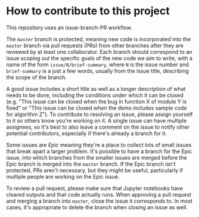 # How to contribute to this project

This repository uses an issue-branch-PR workflow.

The `master` branch is protected, meaning new code is incorporated into the `master` branch via pull requests (PRs) from other branches after they are reviewed by at least one collaborator.
Each branch should correspond to an issue scoping out the specific goals of the new code we aim to write, with a name of the form `issue/N/brief-summary`, where `N` is the issue number and `brief-summary` is a just a few words, usually from the issue title, describing the scope of the branch.

A good issue includes a short title as well as a longer description of what needs to be done, including the conditions under which it can be closed (e.g. "This issue can be closed when the bug in function X of module Y is fixed" or "This issue can be closed when the demo includes sample code for algorithm Z").
To contribute to resolving an issue, please assign yourself to it so others know you're working on it.
A single issue can have multiple assignees, so it's best to also leave a comment on the issue to notify other potential contributors, especially if there's already a branch for it.

Some issues are _Epic_ meaning they're a place to collect lots of small issues that break apart a larger problem.
It's possible to have a branch for the Epic issue, into which branches from the smaller issues are merged before the Epic branch is merged into the `master` branch.
If the Epic branch isn't protected, PRs aren't necessary, but they might be useful, particularly if multiple people are working on the Epic issue.

To review a pull request, please make sure that Jupyter notebooks have cleared outputs and that code actually runs.
When approving a pull request and merging a branch into `master`, close the issue it corresponds to.
In most cases, it's appropriate to delete the branch when closing an issue as well.
